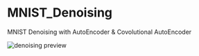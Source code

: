 # MNIST_Denoising
MNIST Denoising with AutoEncoder &amp; Covolutional AutoEncoder


![denoising preview](http://s9.picofile.com/file/8353216976/pic.png)


